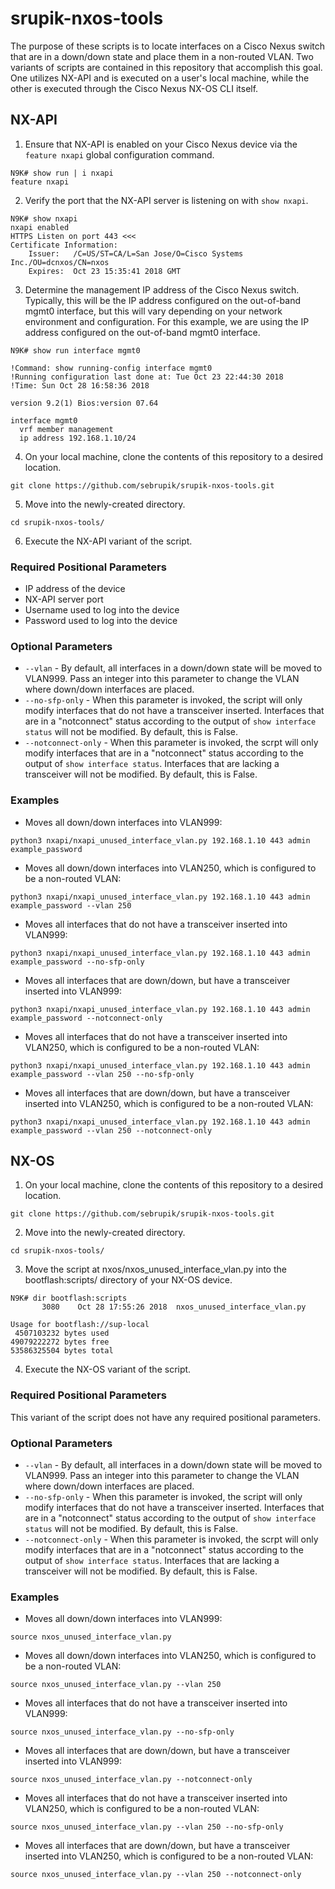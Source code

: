 # srupik-nxos-tools

The purpose of these scripts is to locate interfaces on a Cisco Nexus switch that are in a down/down state and place them in a non-routed VLAN. Two variants of scripts are contained in this repository that accomplish this goal. One utilizes NX-API and is executed on a user's local machine, while the other is executed through the Cisco Nexus NX-OS CLI itself.

## NX-API

1. Ensure that NX-API is enabled on your Cisco Nexus device via the `feature nxapi` global configuration command.

```
N9K# show run | i nxapi
feature nxapi
```

2. Verify the port that the NX-API server is listening on with  `show nxapi`.

```
N9K# show nxapi
nxapi enabled
HTTPS Listen on port 443 <<<
Certificate Information:
    Issuer:   /C=US/ST=CA/L=San Jose/O=Cisco Systems Inc./OU=dcnxos/CN=nxos    
    Expires:  Oct 23 15:35:41 2018 GMT   
```

3. Determine the management IP address of the Cisco Nexus switch. Typically, this will be the IP address configured on the out-of-band mgmt0 interface, but this will vary depending on your network environment and configuration. For this example, we are using the IP address configured on the out-of-band mgmt0 interface.

```
N9K# show run interface mgmt0

!Command: show running-config interface mgmt0
!Running configuration last done at: Tue Oct 23 22:44:30 2018
!Time: Sun Oct 28 16:58:36 2018

version 9.2(1) Bios:version 07.64 

interface mgmt0
  vrf member management
  ip address 192.168.1.10/24
```

4. On your local machine, clone the contents of this repository to a desired location.

```
git clone https://github.com/sebrupik/srupik-nxos-tools.git
```

5. Move into the newly-created directory.

```
cd srupik-nxos-tools/
```

6. Execute the NX-API variant of the script.

### Required Positional Parameters

* IP address of the device
* NX-API server port
* Username used to log into the device
* Password used to log into the device

### Optional Parameters

* `--vlan` - By default, all interfaces in a down/down state will be moved to VLAN999. Pass an integer into this parameter to change the VLAN where down/down interfaces are placed.
* `--no-sfp-only` - When this parameter is invoked, the script will only modify interfaces that do not have a transceiver inserted. Interfaces that are in a "notconnect" status according to the output of `show interface status` will not be modified. By default, this is False.
* `--notconnect-only` - When this parameter is invoked, the scrpt will only modify interfaces that are in a "notconnect" status according to the output of `show interface status`. Interfaces that are lacking a transceiver will not be modified. By default, this is False.

### Examples

* Moves all down/down interfaces into VLAN999:

```
python3 nxapi/nxapi_unused_interface_vlan.py 192.168.1.10 443 admin example_password
```

* Moves all down/down interfaces into VLAN250, which is configured to be a non-routed VLAN:

```
python3 nxapi/nxapi_unused_interface_vlan.py 192.168.1.10 443 admin example_password --vlan 250
```

* Moves all interfaces that do not have a transceiver inserted into VLAN999:

```
python3 nxapi/nxapi_unused_interface_vlan.py 192.168.1.10 443 admin example_password --no-sfp-only
```

* Moves all interfaces that are down/down, but have a transceiver inserted into VLAN999:

```
python3 nxapi/nxapi_unused_interface_vlan.py 192.168.1.10 443 admin example_password --notconnect-only
```

* Moves all interfaces that do not have a transceiver inserted into VLAN250, which is configured to be a non-routed VLAN:

```
python3 nxapi/nxapi_unused_interface_vlan.py 192.168.1.10 443 admin example_password --vlan 250 --no-sfp-only
```

* Moves all interfaces that are down/down, but have a transceiver inserted into VLAN250, which is configured to be a non-routed VLAN:

```
python3 nxapi/nxapi_unused_interface_vlan.py 192.168.1.10 443 admin example_password --vlan 250 --notconnect-only
```

## NX-OS

1. On your local machine, clone the contents of this repository to a desired location.

```
git clone https://github.com/sebrupik/srupik-nxos-tools.git
```

2. Move into the newly-created directory.

```
cd srupik-nxos-tools/
```

3. Move the script at nxos/nxos_unused_interface_vlan.py into the bootflash:scripts/ directory of your NX-OS device.

```
N9K# dir bootflash:scripts
       3080    Oct 28 17:55:26 2018  nxos_unused_interface_vlan.py

Usage for bootflash://sup-local
 4507103232 bytes used
49079222272 bytes free
53586325504 bytes total
```

4. Execute the NX-OS variant of the script.

### Required Positional Parameters

This variant of the script does not have any required positional parameters.

### Optional Parameters

* `--vlan` - By default, all interfaces in a down/down state will be moved to VLAN999. Pass an integer into this parameter to change the VLAN where down/down interfaces are placed.
* `--no-sfp-only` - When this parameter is invoked, the script will only modify interfaces that do not have a transceiver inserted. Interfaces that are in a "notconnect" status according to the output of `show interface status` will not be modified. By default, this is False.
* `--notconnect-only` - When this parameter is invoked, the scrpt will only modify interfaces that are in a "notconnect" status according to the output of `show interface status`. Interfaces that are lacking a transceiver will not be modified. By default, this is False.

### Examples

* Moves all down/down interfaces into VLAN999:

```
source nxos_unused_interface_vlan.py
```

* Moves all down/down interfaces into VLAN250, which is configured to be a non-routed VLAN:

```
source nxos_unused_interface_vlan.py --vlan 250
```

* Moves all interfaces that do not have a transceiver inserted into VLAN999:

```
source nxos_unused_interface_vlan.py --no-sfp-only
```

* Moves all interfaces that are down/down, but have a transceiver inserted into VLAN999:

```
source nxos_unused_interface_vlan.py --notconnect-only
```

* Moves all interfaces that do not have a transceiver inserted into VLAN250, which is configured to be a non-routed VLAN:

```
source nxos_unused_interface_vlan.py --vlan 250 --no-sfp-only
```

* Moves all interfaces that are down/down, but have a transceiver inserted into VLAN250, which is configured to be a non-routed VLAN:

```
source nxos_unused_interface_vlan.py --vlan 250 --notconnect-only
```